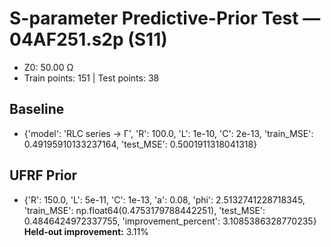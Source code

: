 # S-parameter Predictive-Prior Test — 04AF251.s2p (S11)
- Z0: 50.00 Ω
- Train points: 151  |  Test points: 38

## Baseline
- {'model': 'RLC series -> Γ', 'R': 100.0, 'L': 1e-10, 'C': 2e-13, 'train_MSE': 0.49195910133237164, 'test_MSE': 0.5001911318041318}

## UFRF Prior
- {'R': 150.0, 'L': 5e-11, 'C': 1e-13, 'a': 0.08, 'phi': 2.5132741228718345, 'train_MSE': np.float64(0.4753179788442251), 'test_MSE': 0.4846424972337755, 'improvement_percent': 3.1085386328770235}
**Held-out improvement:** 3.11%